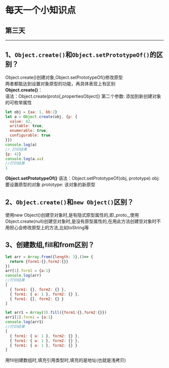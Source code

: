 # 每天一个小知识点
## 第三天
---
## 1、`Object.create()`和`Object.setPrototypeOf()`的区别？
Object.create()创建对象,Object.setPrototypeOf()修改原型  
两者都能达到设置对象原型的功能，再具体表现上有区别  
**Object.create()**：  
语法：Object.create(proto[,propertiesObject])
第二个参数: 添加到新创建对象的可枚举属性
```js
let obj = {aa: 1, bb:2}
let a = Object.create(obj, {p: {
  value: 42,
  writable: true,
  enumerable: true,
  configurable: true
}})
console.log(a)
// 打印结果
{p: 42}
console.log(a.aa)
//打印结果
1
```
**Object.setPrototypeOf()**
语法：Object.setPrototypeOf(obj, prototype)
obj: 要设置原型的对象
prototype: 该对象的新原型
## 2、`Object.create()`和`new Object()`区别？
使用new Object()创建空对象时,是有隐式原型属性的,即_proto_,使用Object.create(null)创建空对象时,是没有原型属性的,在用此方法创建空对象时不用担心会修改原型上的方法,比如toString等
## 3、创建数组,fill和from区别？
```js
let arr = Array.from({length: 3},()=> {
  return {form1:{},form2:{}}
})
arr[1].form1 = {a:1}
console.log(arr)
//打印结果
[
  { form1: {}, form2: {} },
  { form1: { a: 1 }, form2: {} },
  { form1: {}, form2: {} }
]

let arr1 = Array(3).fill({form1:{},form2:{}})
arr1[1].form1 = {a:1}
console.log(arr1)
//打印结果
[
  { form1: { a: 1 }, form2: {} },
  { form1: { a: 1 }, form2: {} },
  { form1: { a: 1 }, form2: {} }
]
```
用fill创建数组时,填充引用类型时,填充的是地址(也就是浅拷贝)